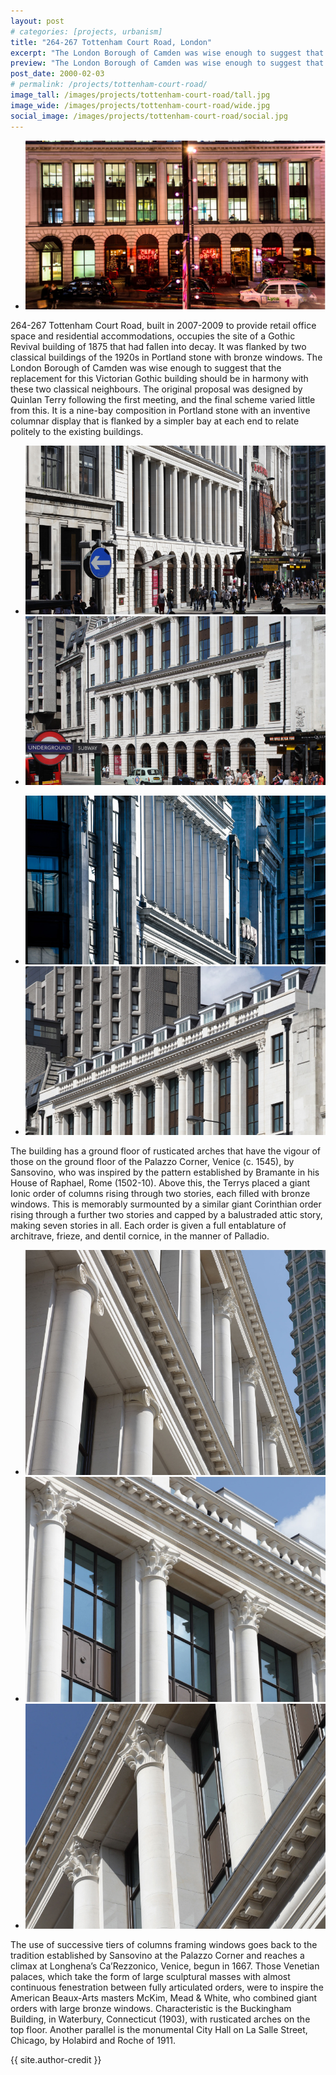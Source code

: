 ```yaml
---
layout: post
# categories: [projects, urbanism]
title: "264-267 Tottenham Court Road, London"
excerpt: "The London Borough of Camden was wise enough to suggest that the replacement for this Victorian Gothic building should be in harmony with these two classical neighbours. The original proposal was designed by Quinlan Terry following the first meeting, and the final scheme varied little from this."
preview: "The London Borough of Camden was wise enough to suggest that the replacement for this Victorian Gothic building should be in harmony with these two classical neighbours. The original proposal was designed by Quinlan Terry following the first meeting, and the final scheme varied little from this."
post_date: 2000-02-03
# permalink: /projects/tottenham-court-road/
image_tall: /images/projects/tottenham-court-road/tall.jpg
image_wide: /images/projects/tottenham-court-road/wide.jpg
social_image: /images/projects/tottenham-court-road/social.jpg
---
```


<!-- <ul class="list">
	<li class="full">
		<a class="fancybox" rel="group" href="/images/projects/tottenham-court-road/TCR_5.jpg">
			<img src="/images/projects/tottenham-court-road/thumbs/TCR_5.jpg" alt="{{ post.title }}" />
		</a>
	</li>
</ul> -->
<ul class="list">
	<li class="full">
		<a class="fancybox" rel="group" href="/images/projects/tottenham-court-road/TCR_3.jpg">
			<img src="/images/projects/tottenham-court-road/thumbs/TCR_3.jpg" alt="{{ post.title }}" />
		</a>
	</li>
</ul>

264-267 Tottenham Court Road, built in 2007-2009 to provide retail office space and residential accommodations, occupies the site of a Gothic Revival building of 1875 that had fallen into decay. It was flanked by two classical buildings of the 1920s in Portland stone with bronze windows. The London Borough of Camden was wise enough to suggest that the replacement for this Victorian Gothic building should be in harmony with these two classical neighbours. The original proposal was designed by Quinlan Terry following the first meeting, and the final scheme varied little from this. It is a nine-bay composition in Portland stone with an inventive columnar display that is flanked by a simpler bay at each end to relate politely to the existing buildings.

<ul class="list">
	<li class="half">
		<a class="fancybox" rel="group" href="/images/projects/tottenham-court-road/TCR_1.jpg">
			<img src="/images/projects/tottenham-court-road/thumbs/TCR_1.jpg" alt="{{ post.title }}" />
		</a>
	</li>
	<li class="half">
		<a class="fancybox" rel="group" href="/images/projects/tottenham-court-road/TCR_4.jpg">
			<img src="/images/projects/tottenham-court-road/thumbs/TCR_4.jpg" alt="{{ post.title }}" />
		</a>
	</li>
</ul>
<ul class="list">
	<li class="half">
		<a class="fancybox" rel="group" href="/images/projects/tottenham-court-road/TCR_6.jpg">
			<img src="/images/projects/tottenham-court-road/thumbs/TCR_6.jpg" alt="{{ post.title }}" />
		</a>
	</li>
	<li class="half">
		<a class="fancybox" rel="group" href="/images/projects/tottenham-court-road/TCR_2.jpg">
			<img src="/images/projects/tottenham-court-road/thumbs/TCR_2.jpg" alt="{{ post.title }}" />
		</a>
	</li>
</ul>

The building has a ground floor of rusticated arches that have the vigour of those on the ground floor of the Palazzo Corner, Venice (c. 1545), by Sansovino, who was inspired by the pattern established by Bramante in his House of Raphael, Rome (1502-10). Above this, the Terrys placed a giant Ionic order of columns rising through two stories, each filled with bronze windows. This is memorably surmounted by a similar giant Corinthian order rising through a further two stories and capped by a balustraded attic story, making seven stories in all. Each order is given a full entablature of architrave, frieze, and dentil cornice, in the manner of Palladio.

<ul class="list">
	<li class="third">
		<a class="fancybox" rel="group" href="/images/projects/tottenham-court-road/TCR_7.jpg">
			<img src="/images/projects/tottenham-court-road/thumbs/TCR_7.jpg" alt="{{ post.title }}" />
		</a>
	</li>
	<li class="third">
		<a class="fancybox" rel="group" href="/images/projects/tottenham-court-road/TCR_8.jpg">
			<img src="/images/projects/tottenham-court-road/thumbs/TCR_8.jpg" alt="{{ post.title }}" />
		</a>
	</li>
	<li class="third">
		<a class="fancybox" rel="group" href="/images/projects/tottenham-court-road/TCR_9.jpg">
			<img src="/images/projects/tottenham-court-road/thumbs/TCR_9.jpg" alt="{{ post.title }}" />
		</a>
	</li>
</ul>

The use of successive tiers of columns framing windows goes back to the tradition established by Sansovino at the Palazzo Corner and reaches a climax at Longhena’s Ca’Rezzonico, Venice, begun in 1667. Those Venetian palaces, which take the form of large sculptural masses with almost continuous fenestration between fully articulated orders, were to inspire the American Beaux-Arts masters McKim, Mead & White, who combined giant orders with large bronze windows. Characteristic is the Buckingham Building, in Waterbury, Connecticut (1903), with rusticated arches on the top floor. Another parallel is the monumental City Hall on La Salle Street, Chicago, by Holabird and Roche of 1911.

{{ site.author-credit }}